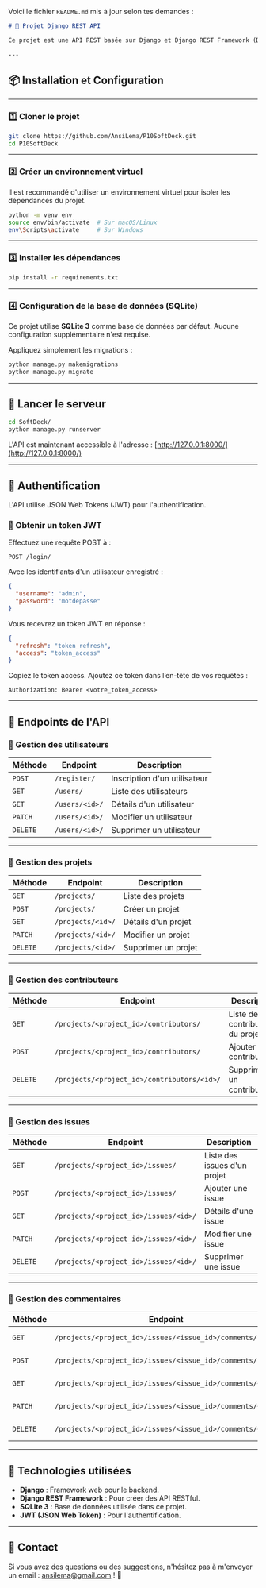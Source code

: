 Voici le fichier `README.md` mis à jour selon tes demandes :

```markdown
# 📌 Projet Django REST API

Ce projet est une API REST basée sur Django et Django REST Framework (DRF) qui permet la gestion de projets, de contributeurs, de problèmes (issues) et de commentaires.

---
```

## 📦 Installation et Configuration


---

### 1️⃣ Cloner le projet

```bash
git clone https://github.com/AnsiLema/P10SoftDeck.git
cd P10SoftDeck
```

---

### 2️⃣ Créer un environnement virtuel

Il est recommandé d'utiliser un environnement virtuel pour isoler les dépendances du projet.

```bash
python -m venv env
source env/bin/activate  # Sur macOS/Linux
env\Scripts\activate     # Sur Windows
```

---

### 3️⃣ Installer les dépendances

```bash
pip install -r requirements.txt
```


---

### 4️⃣ Configuration de la base de données (SQLite)

Ce projet utilise **SQLite 3** comme base de données par défaut. Aucune configuration supplémentaire n'est requise.

Appliquez simplement les migrations :

```bash
python manage.py makemigrations
python manage.py migrate
```

---

## 🚀 Lancer le serveur

```bash
cd SoftDeck/
python manage.py runserver
```

L'API est maintenant accessible à l'adresse : [http://127.0.0.1:8000/](http://127.0.0.1:8000/)

---

## 🔑 Authentification

L'API utilise JSON Web Tokens (JWT) pour l'authentification.

### 🔹 Obtenir un token JWT

Effectuez une requête POST à :

```
POST /login/
```

Avec les identifiants d'un utilisateur enregistré :

```json
{
  "username": "admin",
  "password": "motdepasse"
}
```

Vous recevrez un token JWT en réponse :

```json
{
  "refresh": "token_refresh",
  "access": "token_access"
}
```
Copiez le token access.
Ajoutez ce token dans l’en-tête de vos requêtes :

```
Authorization: Bearer <votre_token_access>
```

---

## 📌 Endpoints de l'API

### 🔹 Gestion des utilisateurs

| Méthode | Endpoint            | Description                         |
|---------|---------------------|-------------------------------------|
| `POST`  | `/register/`        | Inscription d'un utilisateur       |
| `GET`   | `/users/`           | Liste des utilisateurs             |
| `GET`   | `/users/<id>/`      | Détails d'un utilisateur           |
| `PATCH` | `/users/<id>/`      | Modifier un utilisateur            |
| `DELETE`| `/users/<id>/`      | Supprimer un utilisateur           |

---

### 🔹 Gestion des projets

| Méthode | Endpoint                     | Description                             |
|---------|------------------------------|-----------------------------------------|
| `GET`   | `/projects/`                 | Liste des projets                      |
| `POST`  | `/projects/`                 | Créer un projet                        |
| `GET`   | `/projects/<id>/`            | Détails d'un projet                    |
| `PATCH` | `/projects/<id>/`            | Modifier un projet                     |
| `DELETE`| `/projects/<id>/`            | Supprimer un projet                    |

---

### 🔹 Gestion des contributeurs

| Méthode | Endpoint                                       | Description                          |
|---------|----------------------------------------------|--------------------------------------|
| `GET`   | `/projects/<project_id>/contributors/`      | Liste des contributeurs du projet  |
| `POST`  | `/projects/<project_id>/contributors/`      | Ajouter un contributeur            |
| `DELETE`| `/projects/<project_id>/contributors/<id>/` | Supprimer un contributeur          |

---

### 🔹 Gestion des issues

| Méthode | Endpoint                                | Description                    |
|---------|-----------------------------------------|--------------------------------|
| `GET`   | `/projects/<project_id>/issues/`       | Liste des issues d'un projet  |
| `POST`  | `/projects/<project_id>/issues/`       | Ajouter une issue             |
| `GET`   | `/projects/<project_id>/issues/<id>/`  | Détails d'une issue           |
| `PATCH` | `/projects/<project_id>/issues/<id>/`  | Modifier une issue            |
| `DELETE`| `/projects/<project_id>/issues/<id>/`  | Supprimer une issue           |

---

### 🔹 Gestion des commentaires

| Méthode | Endpoint                                                   | Description                     |
|---------|------------------------------------------------------------|---------------------------------|
| `GET`   | `/projects/<project_id>/issues/<issue_id>/comments/`       | Liste des commentaires         |
| `POST`  | `/projects/<project_id>/issues/<issue_id>/comments/`       | Ajouter un commentaire         |
| `GET`   | `/projects/<project_id>/issues/<issue_id>/comments/<id>/`  | Détails d'un commentaire       |
| `PATCH` | `/projects/<project_id>/issues/<issue_id>/comments/<id>/`  | Modifier un commentaire        |
| `DELETE`| `/projects/<project_id>/issues/<issue_id>/comments/<id>/`  | Supprimer un commentaire       |

---

## 📌 Technologies utilisées

- **Django** : Framework web pour le backend.
- **Django REST Framework** : Pour créer des API RESTful.
- **SQLite 3** : Base de données utilisée dans ce projet.
- **JWT (JSON Web Token)** : Pour l'authentification.

---

## 📩 Contact

Si vous avez des questions ou des suggestions, n'hésitez pas à m'envoyer un email : ansilema@gmail.com ! 🚀

